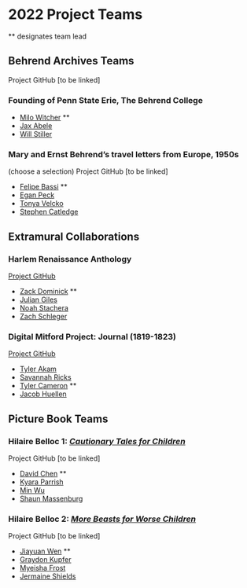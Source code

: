 # 2022 Project Teams
** designates team lead

## Behrend Archives Teams
Project GitHub [to be linked]
### Founding of Penn State Erie, The Behrend College
* [Milo Witcher](https://github.com/spookybeetle) **
* [Jax Abele](https://github.com/JaxAbele)
* [Will Stiller](https://github.com/willstill)


### Mary and Ernst Behrend’s travel letters from Europe, 1950s 
(choose a selection)
Project GitHub [to be linked]
* [Felipe Bassi](https://github.com/fkb5105) **
* [Egan Peck](https://github.com/epp5198)
* [Tonya Velcko](https://github.com/Tonya-Velcko)
* [Stephen Catledge](https://github.com/LizardWizard01)

## Extramural Collaborations

### Harlem Renaissance Anthology
[Project GitHub](https://github.com/newtfire/locke-anthology)
* [Zack Dominick](https://github.com/ztd5049) **
* [Julian Giles](https://github.com/julianjmg)
* [Noah Stachera](https://github.com/Stach13)
* [Zach Schleger](https://github.com/ZSchleger)

### Digital Mitford Project: Journal (1819-1823) 
[Project GitHub](https://github.com/DigitalMitford/DM_Journal_ste)
* [Tyler Akam](https://github.com/tylerakam)
* [Savannah Ricks](https://github.com/SavannahRicks)
* [Tyler Cameron](https://github.com/tec5271) **
* [Jacob Huellen](https://github.com/jdh6067)

## Picture Book Teams

### Hilaire Belloc 1: [*Cautionary Tales for Children*](https://www.gutenberg.org/files/27424/27424-h/27424-h.htm)
Project GitHub [to be linked]
* [David Chen](https://github.com/gzc5211) **
* [Kyara Parrish](https://github.com/kzp308)
* [Min Wu](https://github.com/MinWu859)
* [Shaun Massenburg](https://github.com/DivinexRoyalty)

### Hilaire Belloc 2: [*More Beasts for Worse Children*](https://www.gutenberg.org/files/27176/27176-h/27176-h.htm)
Project GitHub [to be linked]

* [Jiayuan Wen](https://github.com/JiayuanWen) **
* [Graydon Kupfer](https://github.com/gak5275)
* [Myeisha Frost](https://github.com/MyeishaF)
* [Jermaine Shields](https://github.com/jms9354)



